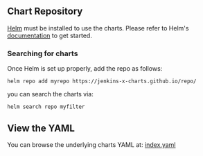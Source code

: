 
## Chart Repository

[Helm](https://helm.sh) must be installed to use the charts.
Please refer to Helm's [documentation](https://helm.sh/docs/) to get started.

### Searching for charts

Once Helm is set up properly, add the repo as follows:

    helm repo add myrepo https://jenkins-x-charts.github.io/repo/

you can search the charts via:

    helm search repo myfilter

## View the YAML

You can browse the underlying charts YAML at: [index.yaml](index.yaml)
